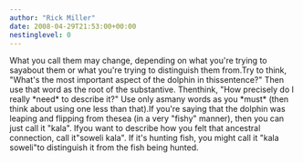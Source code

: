 ```yaml
---
author: "Rick Miller"
date: 2008-04-29T21:53:00+00:00
nestinglevel: 0
---
```

What you call them may change, depending on what you're trying to sayabout them or what you're trying to distinguish them from.Try to think, "What's the most important aspect of the dolphin in thissentence?" Then use that word as the root of the substantive. Thenthink, "How precisely do I really \*need\* to describe it?" Use only asmany words as you \*must\* (then think about using one less than that).If you're saying that the dolphin was leaping and flipping from thesea (in a very "fishy" manner), then you can just call it "kala". Ifyou want to describe how you felt that ancestral connection, call it"soweli kala". If it's hunting fish, you might call it "kala soweli"to distinguish it from the fish being hunted.
